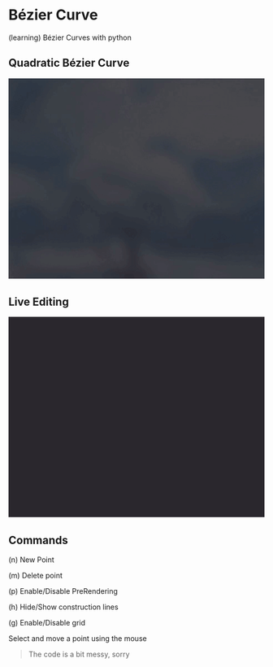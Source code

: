 # Bézier Curve
 (learning) Bézier Curves with python

## Quadratic Bézier Curve
![QuadraticCurve](./img/QuadraticCurve.gif)

## Live Editing
![Editing](./img/Editing.gif)

## Commands
(n) New Point 

(m) Delete point

(p) Enable/Disable PreRendering

(h) Hide/Show construction lines

(g) Enable/Disable grid

Select and move a point using the mouse


> The code is a bit messy, sorry
